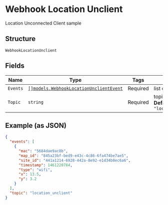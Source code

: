 
# Webhook Location Unclient

Location Unconnected Client sample

## Structure

`WebhookLocationUnclient`

## Fields

| Name | Type | Tags | Description |
|  --- | --- | --- | --- |
| `Events` | [`[]models.WebhookLocationUnclientEvent`](../../doc/models/webhook-location-unclient-event.md) | Required | list of events |
| `Topic` | `string` | Required | topic subscribed to<br>**Default**: `"location_unclient"` |

## Example (as JSON)

```json
{
  "events": [
    {
      "mac": "5684dae9ac8b",
      "map_id": "845a23bf-bed9-e43c-4c86-6fa474be7ae5",
      "site_id": "441a1214-6928-442a-8e92-e1d34b8ec6a6",
      "timestamp": 1461220784,
      "type": "wifi",
      "x": 13.5,
      "y": 3.2
    }
  ],
  "topic": "location_unclient"
}
```


